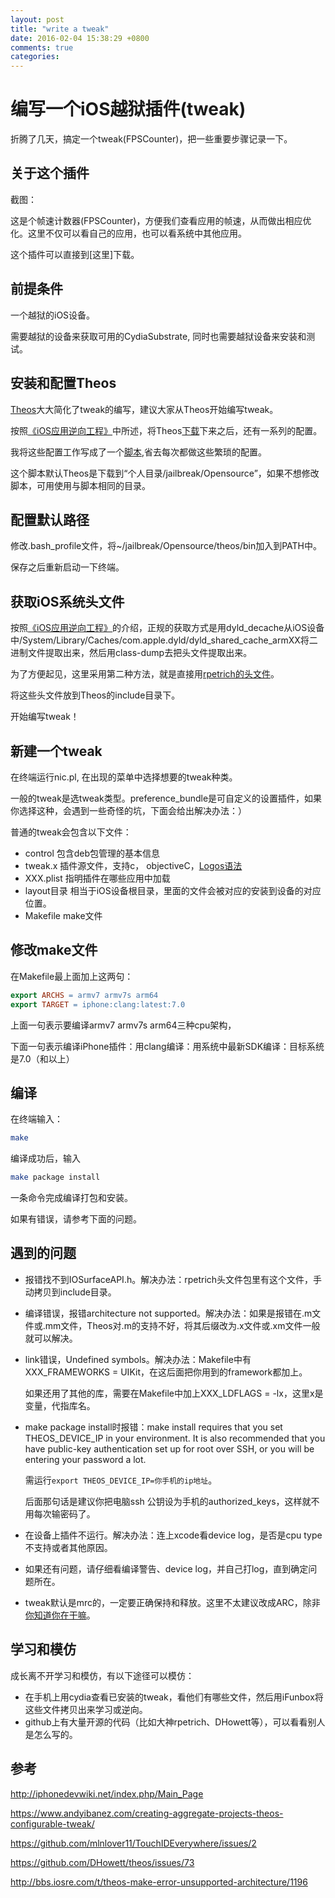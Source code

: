 ```yaml
---
layout: post
title: "write a tweak"
date: 2016-02-04 15:38:29 +0800
comments: true
categories: 
---
```


# 编写一个iOS越狱插件(tweak)

折腾了几天，搞定一个tweak(FPSCounter)，把一些重要步骤记录一下。

## 关于这个插件

截图：

这是个帧速计数器(FPSCounter)，方便我们查看应用的帧速，从而做出相应优化。这里不仅可以看自己的应用，也可以看系统中其他应用。

这个插件可以直接到[这里]下载。

## 前提条件

一个越狱的iOS设备。

需要越狱的设备来获取可用的CydiaSubstrate, 同时也需要越狱设备来安装和测试。

## 安装和配置Theos

[Theos](https://github.com/DHowett/theos.git)大大简化了tweak的编写，建议大家从Theos开始编写tweak。

按照[《iOS应用逆向工程》](http://iosre.com/)中所述，将Theos[下载](https://github.com/DHowett/theos.git)下来之后，还有一系列的配置。

我将这些配置工作写成了一个[脚本](https://github.com/agdsdl/dotfiles/blob/master/init/82_jailbreak_tools.sh),省去每次都做这些繁琐的配置。

这个脚本默认Theos是下载到“个人目录/jailbreak/Opensource”，如果不想修改脚本，可用使用与脚本相同的目录。

## 配置默认路径

修改.bash_profile文件，将~/jailbreak/Opensource/theos/bin加入到PATH中。

保存之后重新启动一下终端。

## 获取iOS系统头文件

按照[《iOS应用逆向工程》](http://iosre.com/)的介绍，正规的获取方式是用dyld_decache从iOS设备中/System/Library/Caches/com.apple.dyld/dyld_shared_cache_armXX将二进制文件提取出来，然后用class-dump去把头文件提取出来。

为了方便起见，这里采用第二种方法，就是直接用[rpetrich的头文件](https://github.com/rpetrich/iphoneheaders.git)。

将这些头文件放到Theos的include目录下。

开始编写tweak！

<!-- more -->

## 新建一个tweak

在终端运行nic.pl, 在出现的菜单中选择想要的tweak种类。

一般的tweak是选tweak类型。preference_bundle是可自定义的设置插件，如果你选择这种，会遇到一些奇怪的坑，下面会给出解决办法：）

普通的tweak会包含以下文件：

- control 包含deb包管理的基本信息
- tweak.x 插件源文件，支持c， objectiveC，[Logos语法](http://iphonedevwiki.net/index.php/Logos)
- XXX.plist 指明插件在哪些应用中加载
- layout目录 相当于iOS设备根目录，里面的文件会被对应的安装到设备的对应位置。
- Makefile make文件

## 修改make文件

在Makefile最上面加上这两句：

``` Makefile
export ARCHS = armv7 armv7s arm64
export TARGET = iphone:clang:latest:7.0
```

上面一句表示要编译armv7 armv7s arm64三种cpu架构，

下面一句表示编译iPhone插件：用clang编译：用系统中最新SDK编译：目标系统是7.0（和以上）

## 编译

在终端输入：

``` bash
make
```

编译成功后，输入

``` bash
make package install
```

一条命令完成编译打包和安装。

如果有错误，请参考下面的问题。

## 遇到的问题

- 报错找不到IOSurfaceAPI.h。解决办法：rpetrich头文件包里有这个文件，手动拷贝到include目录。
  
- 编译错误，报错architecture not supported。解决办法：如果是报错在.m文件或.mm文件，Theos对.m的支持不好，将其后缀改为.x文件或.xm文件一般就可以解决。
  
- link错误，Undefined symbols。解决办法：Makefile中有XXX_FRAMEWORKS = UIKit，在这后面把你用到的framework都加上。
  
  如果还用了其他的库，需要在Makefile中加上XXX_LDFLAGS = -lx，这里x是变量，代指库名。
  
- make package install时报错：make install requires that you set THEOS_DEVICE_IP in your environment. It is also recommended that you have public-key authentication set up for root over SSH, or you will be entering your password a lot.
  
  需运行```export THEOS_DEVICE_IP=你手机的ip地址```。
  
  后面那句话是建议你把电脑ssh 公钥设为手机的authorized_keys，这样就不用每次输密码了。
  
- 在设备上插件不运行。解决办法：连上xcode看device log，是否是cpu type不支持或者其他原因。
  
- 如果还有问题，请仔细看编译警告、device log，并自己打log，直到确定问题所在。
  
- tweak默认是mrc的，一定要正确保持和释放。这里不太建议改成ARC，除非[你知道你在干嘛](http://iphonedevwiki.net/index.php/Using_ARC_in_tweaks)。

## 学习和模仿

成长离不开学习和模仿，有以下途径可以模仿：

- 在手机上用cydia查看已安装的tweak，看他们有哪些文件，然后用iFunbox将这些文件拷贝出来学习或逆向。
- github上有大量开源的代码（比如大神rpetrich、DHowett等），可以看看别人是怎么写的。

## 参考

http://iphonedevwiki.net/index.php/Main_Page

https://www.andyibanez.com/creating-aggregate-projects-theos-configurable-tweak/

https://github.com/mlnlover11/TouchIDEverywhere/issues/2

https://github.com/DHowett/theos/issues/73

http://bbs.iosre.com/t/theos-make-error-unsupported-architecture/1196